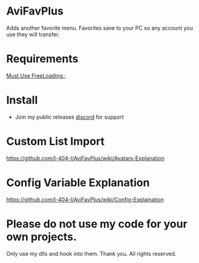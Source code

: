 # AviFavPlus
Adds another favorite menu. Favorites save to your PC so any account you use they will transfer.


# Requirements
[Must Use FreeLoading.](https://github.com/l-404-l/FreeLoading/releases);

# Install
- Join my public releases [discord](https://discord.gg/PMmbwc2) for support

# Custom List Import
https://github.com/l-404-l/AviFavPlus/wiki/Avatars-Explanation

# Config Variable Explanation
https://github.com/l-404-l/AviFavPlus/wiki/Config-Explaination

# Please do not use my code for your own projects.
Only use my dlls and hook into them. Thank you.
All rights reserved.

